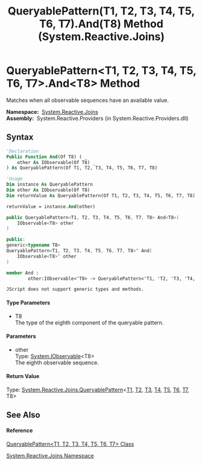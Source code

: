 ﻿---
title: QueryablePattern(T1, T2, T3, T4, T5, T6, T7).And(T8) Method  (System.Reactive.Joins)
TOCTitle: And(T8) Method
ms:assetid: M:System.Reactive.Joins.QueryablePattern`7.And``1(System.IObservable{``0})
ms:mtpsurl: https://msdn.microsoft.com/en-us/library/Hh229711(v=VS.103)
ms:contentKeyID: 36069382
ms.date: 06/28/2011
mtps_version: v=VS.103
f1_keywords:
- System.Reactive.Joins.QueryablePattern`7.And``1
dev_langs:
- CSharp
- JScript
- VB
- FSharp
- c++
---

# QueryablePattern\<T1, T2, T3, T4, T5, T6, T7\>.And\<T8\> Method

Matches when all observable sequences have an available value.

**Namespace:**  [System.Reactive.Joins](hh211841\(v=vs.103\).md)  
**Assembly:**  System.Reactive.Providers (in System.Reactive.Providers.dll)

## Syntax

``` vb
'Declaration
Public Function And(Of T8) ( _
    other As IObservable(Of T8) _
) As QueryablePattern(Of T1, T2, T3, T4, T5, T6, T7, T8)
```

``` vb
'Usage
Dim instance As QueryablePattern
Dim other As IObservable(Of T8)
Dim returnValue As QueryablePattern(Of T1, T2, T3, T4, T5, T6, T7, T8)

returnValue = instance.And(other)
```

``` csharp
public QueryablePattern<T1, T2, T3, T4, T5, T6, T7, T8> And<T8>(
    IObservable<T8> other
)
```

``` c++
public:
generic<typename T8>
QueryablePattern<T1, T2, T3, T4, T5, T6, T7, T8>^ And(
    IObservable<T8>^ other
)
```

``` fsharp
member And : 
        other:IObservable<'T8> -> QueryablePattern<'T1, 'T2, 'T3, 'T4, 'T5, 'T6, 'T7, 'T8> 
```

``` jscript
JScript does not support generic types and methods.
```

#### Type Parameters

  - T8  
    The type of the eighth component of the queryable pattern.

#### Parameters

  - other  
    Type: [System.IObservable](https://msdn.microsoft.com/en-us/library/Dd990377)\<T8\>  
    The eighth observable sequence.  

#### Return Value

Type: [System.Reactive.Joins.QueryablePattern](hh229689\(v=vs.103\).md)\<[T1](hh229243\(v=vs.103\).md), [T2](hh229243\(v=vs.103\).md), [T3](hh229243\(v=vs.103\).md), [T4](hh229243\(v=vs.103\).md), [T5](hh229243\(v=vs.103\).md), [T6](hh229243\(v=vs.103\).md), [T7](hh229243\(v=vs.103\).md), T8\>  

## See Also

#### Reference

[QueryablePattern\<T1, T2, T3, T4, T5, T6, T7\> Class](hh229243\(v=vs.103\).md)

[System.Reactive.Joins Namespace](hh211841\(v=vs.103\).md)

